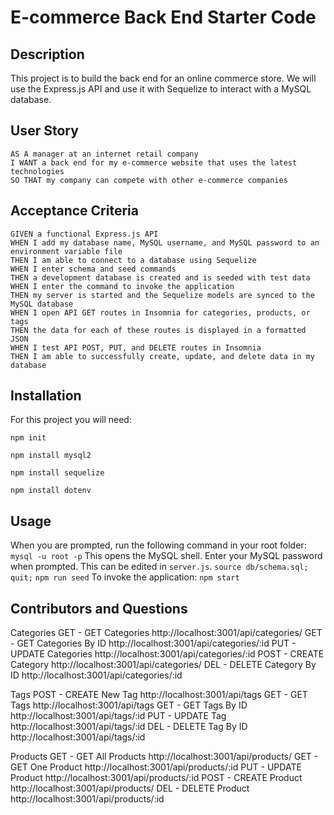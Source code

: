 # E-commerce Back End Starter Code

## Description

This project is to build the back end for an online commerce store. We will use the Express.js API and use it with Sequelize to interact with a MySQL database.

## User Story
```
AS A manager at an internet retail company
I WANT a back end for my e-commerce website that uses the latest technologies
SO THAT my company can compete with other e-commerce companies
```

## Acceptance Criteria
```
GIVEN a functional Express.js API
WHEN I add my database name, MySQL username, and MySQL password to an environment variable file
THEN I am able to connect to a database using Sequelize
WHEN I enter schema and seed commands
THEN a development database is created and is seeded with test data
WHEN I enter the command to invoke the application
THEN my server is started and the Sequelize models are synced to the MySQL database
WHEN I open API GET routes in Insomnia for categories, products, or tags
THEN the data for each of these routes is displayed in a formatted JSON
WHEN I test API POST, PUT, and DELETE routes in Insomnia
THEN I am able to successfully create, update, and delete data in my database
```

## Installation
For this project you will need:

```npm init```

```npm install mysql2```

```npm install sequelize```

```npm install dotenv```

## Usage
When you are prompted, run the following command in your root folder:
```mysql -u root -p``` This opens the MySQL shell.
Enter your MySQL password when prompted. This can be edited in ```server.js```.
```source db/schema.sql;```
```quit;```
```npm run seed```
To invoke the application:
```npm start```

## Contributors and Questions

Categories
GET - GET Categories http://localhost:3001/api/categories/
GET - GET Categories By ID http://localhost:3001/api/categories/:id
PUT - UPDATE Categories http://localhost:3001/api/categories/:id
POST - CREATE Category http://localhost:3001/api/categories/
DEL - DELETE Category By ID http://localhost:3001/api/categories/:id

Tags
POST - CREATE New Tag http://localhost:3001/api/tags
GET - GET Tags http://localhost:3001/api/tags
GET - GET Tags By ID http://localhost:3001/api/tags/:id
PUT - UPDATE Tag http://localhost:3001/api/tags/:id
DEL - DELETE Tag By ID http://localhost:3001/api/tags/:id

Products
GET - GET All Products http://localhost:3001/api/products/
GET - GET One Product http://localhost:3001/api/products/:id
PUT - UPDATE Product http://localhost:3001/api/products/:id
POST - CREATE Product http://localhost:3001/api/products/
DEL - DELETE Product http://localhost:3001/api/products/:id